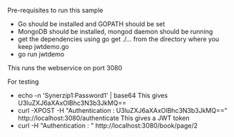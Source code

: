 Pre-requisites to run this sample
- Go should be installed and GOPATH should be set
- MongoDB should be installed, mongod daemon should be running
- get the dependencies using go get ./... from the directory where you keep jwtdemo.go
- go run jwtdemo

This runs the webservice on port 3080

For testing
- echo -n 'Synerzip1:Password1' | base64
  This gives U3luZXJ6aXAxOlBhc3N3b3JkMQ==
- curl -XPOST -H "Authentication : U3luZXJ6aXAxOlBhc3N3b3JkMQ==" http://localhost:3080/authenticate
  This gives a JWT token
- curl -H "Authentication : <JWT token>" http://localhost:3080/book/page/2